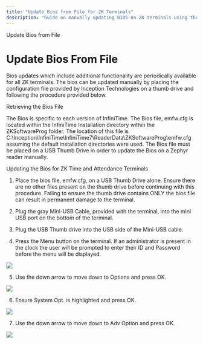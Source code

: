 ```yaml
---
title: "Update Bios from File for ZK Terminals"
description: "Guide on manually updating BIOS on ZK terminals using the emfw.cfg file from the InfiniTime installation directory."
---
```


Update Bios from File

# Update Bios From File

Bios updates which include additional functionality are periodically available for all ZK terminals. The bios can be updated manually by placing the configuration file provided by Inception Technologies on a thumb drive and following the procedure provided below.

Retrieving the Bios File

The Bios is specific to each version of InfiniTime. The Bios file, emfw.cfg is located within the InfiniTime Installation directory within the ZKSoftwareProg folder. The location of this file is C:\Inception\InfiniTime\InfiniTime7\ReaderData\ZKSoftwareProg\emfw.cfg assuming the default installation directories were used. The Bios file must be placed on a USB Thumb Drive in order to update the Bios on a Zephyr reader manually.

Updating the Bios for ZK Time and Attendance Terminals

1. Place the bios file, emfw.cfg, on a USB Thumb Drive alone. Ensure there are no other files present on the thumb drive before continuing with this procedure. Failing to ensure the thumb drive contains ONLY the bios file can result in permanent damage to the terminal.

2. Plug the gray Mini-USB Cable, provided with the terminal, into the mini USB port on the bottom of the terminal.

3. Plug the USB Thumb drive into the USB side of the Mini-USB cable.

4. Press the Menu button on the terminal. If an administrator is present in the clock the user will be prompted to enter their ID and Password before the menu will be displayed.

![](/img/ZephyrTS1.gif)

5. Use the down arrow to move down to Options and press OK.

![](/img/ZephyrTS10.gif)

6. Ensure System Opt. is highlighted and press OK.

![](/img/ZephyrTS9.gif)

7. Use the down arrow to move down to Adv Option and press OK.

![](/img/ZephyrTS9.gif)
